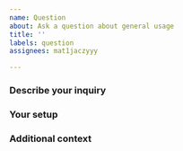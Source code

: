 ```yaml
---
name: Question
about: Ask a question about general usage
title: ''
labels: question
assignees: mat1jaczyyy

---
```


### Describe your inquiry
<!--A clear and concise description of what asking about or trying to do.-->

### Your setup
<!--Describe the system you are running on. Usually, just the OS and import version is fine.-->

### Additional context
<!--Add any other context or screenshots about your question here.-->
